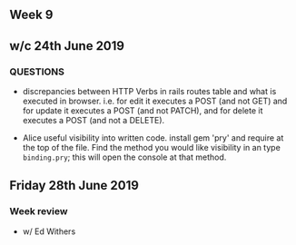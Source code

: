 ## Week 9
## w/c 24th June 2019

### QUESTIONS

* discrepancies between HTTP Verbs in rails routes table and what is executed in browser. i.e. for edit it executes a POST (and not GET) and for update it executes a POST (and not PATCH), and for delete it executes a POST (and not a DELETE).


* Alice useful visibility into written code. install gem 'pry' and require at the top of the file. Find the method you would like visibility in an type `binding.pry`; this will open the console at that method.

## Friday 28th June 2019

### Week review

* w/ Ed Withers